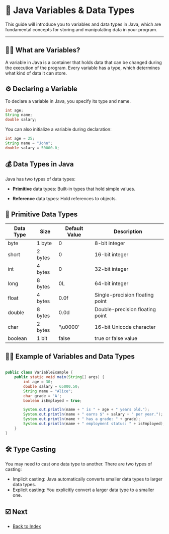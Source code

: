 # 📑 Java Variables & Data Types


This guide will introduce you to variables and data types in Java, which are fundamental concepts for storing and manipulating data in your program.

---
## 🧑‍💻 What are Variables?

A variable in Java is a container that holds data that can be changed during the execution of the program. Every variable has a type, which determines what kind of data it can store.

## ⚙️ Declaring a Variable
To declare a variable in Java, you specify its type and name.

```java
int age;
String name;
double salary;

```
You can also initialize a variable during declaration:

```java 
int age = 25;
String name = "John";
double salary = 50000.0;
```

## 💰 Data Types in Java
Java has two types of data types:

* **Primitive** data types: Built-in types that hold simple values.

* **Reference** data types: Hold references to objects.

## 🧰 Primitive Data Types

| Data Type | Size    | Default Value | Description                  |
| --------- | ------- | ------------- | ---------------------------- |
| byte      | 1 byte  | 0             | 8-bit integer                |
| short     | 2 bytes | 0             | 16-bit integer               |
| int       | 4 bytes | 0             | 32-bit integer               |
| long      | 8 bytes | 0L            | 64-bit integer               |
| float     | 4 bytes | 0.0f          | Single-precision floating point |
| double    | 8 bytes | 0.0d          | Double-precision floating point |
| char      | 2 bytes | '\u0000'      | 16-bit Unicode character     |
| boolean   | 1 bit   | false         | true or false value          |


## 🧑‍💻 Example of Variables and Data Types

```java 

public class VariableExample {
    public static void main(String[] args) {
        int age = 30;
        double salary = 65000.50;
        String name = "Alice";
        char grade = 'A';
        boolean isEmployed = true;

        System.out.println(name + " is " + age + " years old.");
        System.out.println(name + " earns $" + salary + " per year.");
        System.out.println(name + " has a grade: " + grade);
        System.out.println(name + " employment status: " + isEmployed);
    }
}

```

## 🛠️ Type Casting

You may need to cast one data type to another. There are two types of casting:

* Implicit casting: Java automatically converts smaller data types to larger data types.
* Explicit casting: You explicitly convert a larger data type to a smaller one.


## ☑️ Next

- [Back to Index](./index.md)

